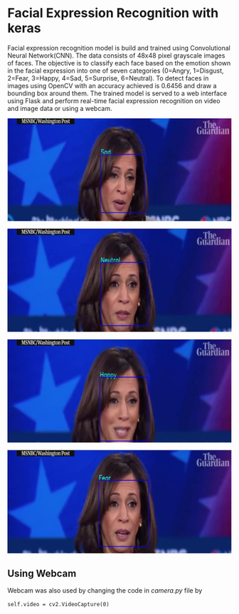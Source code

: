 # Facial Expression Recognition with keras

Facial expression recognition model is build and trained using Convolutional Neural Network(CNN). The data consists of 48x48 pixel grayscale images of faces. The objective is to classify each face based on the emotion shown in the facial expression into one of seven categories (0=Angry, 1=Disgust, 2=Fear, 3=Happy, 4=Sad, 5=Surprise, 6=Neutral). To detect faces in images using OpenCV with an accuracy achieved is 0.6456 and draw a bounding box around them. The trained model is served to a web interface using Flask and perform real-time facial expression recognition on video and image data or using a webcam. 

![Sad](https://github.com/dA505819/Facial_Expression_Recognition_with_keras/blob/master/Images/Sad.PNG)

![Neutral](https://github.com/dA505819/Facial_Expression_Recognition_with_keras/blob/master/Images/Neutral.PNG)

![Happy](https://github.com/dA505819/Facial_Expression_Recognition_with_keras/blob/master/Images/Happy.PNG)

![Fear](https://github.com/dA505819/Facial_Expression_Recognition_with_keras/blob/master/Images/Fear.PNG)

## Using Webcam

Webcam was also used by changing the code in _camera.py_ file by 
```
self.video = cv2.VideoCapture(0)
```

